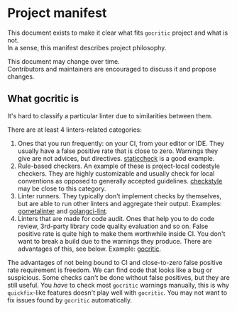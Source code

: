# Project manifest

This document exists to make it clear what fits `gocritic` project and what is not.<br>
In a sense, this manifest describes project philosophy.

This document may change over time.<br>
Contributors and maintainers are encouraged to discuss it and propose changes.<br>

## What gocritic is

It's hard to classify a particular linter due to similarities between them.

There are at least 4 linters-related categories:

1. Ones that you run frequently: on your CI, from your editor or IDE.
   They usually have a false positive rate that is close to zero.
   Warnings they give are not advices, but directives.
   [staticcheck](https://github.com/dominikh/go-tools) is a good example.
2. Rule-based checkers. An example of these is project-local codestyle checkers.
   They are highly customizable and usually check for local conventions
   as opposed to generally accepted guidelines.
   [checkstyle](https://github.com/qiniu/checkstyle) may be close to this category.
3. Linter runners. They typically don't implement checks by themselves, but are
   able to run other linters and aggregate their output.
   Examples: [gometalinter](https://github.com/alecthomas/gometalinter) and [golangci-lint](https://github.com/golangci/golangci-lint).
4. Linters that are made for code audit. Ones that help you to do code review,
   3rd-party library code quality evaluation and so on.
   False positive rate is quite high to make them worthwhile inside CI.
   You don't want to break a build due to the warnings they produce.
   There are advantages of this, see below.
   Example: [gocritic](https://github.com/go-critic/go-critic).

The advantages of not being bound to CI and close-to-zero false positive rate requirement is freedom.
We can find code that looks like a bug or suspicious.
Some checks can't be done without false positives, but they are still useful.
You *have* to check most `gocritic` warnings manually, this is why `quickfix`-like features doesn't
play well with `gocritic`. You may not want to fix issues found by `gocritic` automatically.
